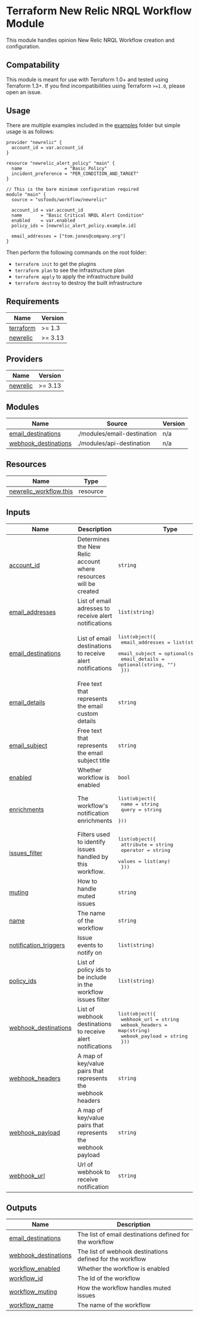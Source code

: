 # Terraform New Relic NRQL Workflow Module

This module handles opinion New Relic NRQL Workflow creation and configuration.

## Compatability

This module is meant for use with Terraform 1.0+ and tested using Terraform 1.3+.
If you find incompatibilities using Terraform `>=1.0`, please open an issue.

## Usage

There are multiple examples included in the [examples](https://github.com/usfoods/terraform-newrelic-workflow/tree/master/examples) folder but simple usage is as follows:

```hcl
provider "newrelic" {
  account_id = var.account_id
}

resource "newrelic_alert_policy" "main" {
  name                = "Basic Policy"
  incident_preference = "PER_CONDITION_AND_TARGET"
}

// This is the bare minimum configuration required
module "main" {
  source = "usfoods/workflow/newrelic"

  account_id = var.account_id
  name       = "Basic Critical NRQL Alert Condition"
  enabled    = var.enabled
  policy_ids = [newrelic_alert_policy.example.id]

  email_addresses = ["tom.jones@company.org"]
}
```

Then perform the following commands on the root folder:

- `terraform init` to get the plugins
- `terraform plan` to see the infrastructure plan
- `terraform apply` to apply the infrastructure build
- `terraform destroy` to destroy the built infrastructure

<!-- BEGINNING OF PRE-COMMIT-TERRAFORM DOCS HOOK -->
## Requirements

| Name | Version |
|------|---------|
| <a name="requirement_terraform"></a> [terraform](#requirement\_terraform) | >= 1.3 |
| <a name="requirement_newrelic"></a> [newrelic](#requirement\_newrelic) | >= 3.13 |

## Providers

| Name | Version |
|------|---------|
| <a name="provider_newrelic"></a> [newrelic](#provider\_newrelic) | >= 3.13 |

## Modules

| Name | Source | Version |
|------|--------|---------|
| <a name="module_email_destinations"></a> [email\_destinations](#module\_email\_destinations) | ./modules/email-destination | n/a |
| <a name="module_webhook_destinations"></a> [webhook\_destinations](#module\_webhook\_destinations) | ./modules/api-destination | n/a |

## Resources

| Name | Type |
|------|------|
| [newrelic_workflow.this](https://registry.terraform.io/providers/newrelic/newrelic/latest/docs/resources/workflow) | resource |

## Inputs

| Name | Description | Type | Default | Required |
|------|-------------|------|---------|:--------:|
| <a name="input_account_id"></a> [account\_id](#input\_account\_id) | Determines the New Relic account where resources will be created | `string` | n/a | yes |
| <a name="input_email_addresses"></a> [email\_addresses](#input\_email\_addresses) | List of email adresses to receive alert notifications | `list(string)` | `null` | no |
| <a name="input_email_destinations"></a> [email\_destinations](#input\_email\_destinations) | List of email destinations to receive alert notifications | <pre>list(object({<br>    email_addresses = list(string)<br>    email_subject   = optional(string, "")<br>    email_details   = optional(string, "")<br>  }))</pre> | `[]` | no |
| <a name="input_email_details"></a> [email\_details](#input\_email\_details) | Free text that represents the email custom details | `string` | `null` | no |
| <a name="input_email_subject"></a> [email\_subject](#input\_email\_subject) | Free text that represents the email subject title | `string` | `null` | no |
| <a name="input_enabled"></a> [enabled](#input\_enabled) | Whether workflow is enabled | `bool` | `false` | no |
| <a name="input_enrichments"></a> [enrichments](#input\_enrichments) | The workflow's notification enrichments | <pre>list(object({<br>    name  = string<br>    query = string<br>  }))</pre> | `[]` | no |
| <a name="input_issues_filter"></a> [issues\_filter](#input\_issues\_filter) | Filters used to identify issues handled by this workflow. | <pre>list(object({<br>    attribute = string<br>    operator  = string<br>    values    = list(any)<br>  }))</pre> | `[]` | no |
| <a name="input_muting"></a> [muting](#input\_muting) | How to handle muted issues | `string` | `"DONT_NOTIFY_FULLY_OR_PARTIALLY_MUTED_ISSUES"` | no |
| <a name="input_name"></a> [name](#input\_name) | The name of the workflow | `string` | n/a | yes |
| <a name="input_notification_triggers"></a> [notification\_triggers](#input\_notification\_triggers) | Issue events to notify on | `list(string)` | `[]` | no |
| <a name="input_policy_ids"></a> [policy\_ids](#input\_policy\_ids) | List of policy ids to be include in the workflow issues filter | `list(string)` | `[]` | no |
| <a name="input_webhook_destinations"></a> [webhook\_destinations](#input\_webhook\_destinations) | List of webhook destinations to receive alert notifications | <pre>list(object({<br>    webhook_url    = string<br>    webook_headers = map(string)<br>    webook_payload = string<br>  }))</pre> | `[]` | no |
| <a name="input_webhook_headers"></a> [webhook\_headers](#input\_webhook\_headers) | A map of key/value pairs that represents the webhook headers | `string` | `null` | no |
| <a name="input_webhook_payload"></a> [webhook\_payload](#input\_webhook\_payload) | A map of key/value pairs that represents the webhook payload | `string` | `null` | no |
| <a name="input_webhook_url"></a> [webhook\_url](#input\_webhook\_url) | Url of webhook to receive notification | `string` | `null` | no |

## Outputs

| Name | Description |
|------|-------------|
| <a name="output_email_destinations"></a> [email\_destinations](#output\_email\_destinations) | The list of email destinations defined for the workflow |
| <a name="output_webhook_destinations"></a> [webhook\_destinations](#output\_webhook\_destinations) | The list of webhook destinations defined for the workflow |
| <a name="output_workflow_enabled"></a> [workflow\_enabled](#output\_workflow\_enabled) | Whether the workflow is enabled |
| <a name="output_workflow_id"></a> [workflow\_id](#output\_workflow\_id) | The Id of the workflow |
| <a name="output_workflow_muting"></a> [workflow\_muting](#output\_workflow\_muting) | How the workflow handles muted issues |
| <a name="output_workflow_name"></a> [workflow\_name](#output\_workflow\_name) | The name of the workflow |
<!-- END OF PRE-COMMIT-TERRAFORM DOCS HOOK -->

